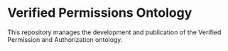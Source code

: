 # Verified Permissions Ontology

This repository manages the development and publication of the Verified Permission and Authorization ontology. 
